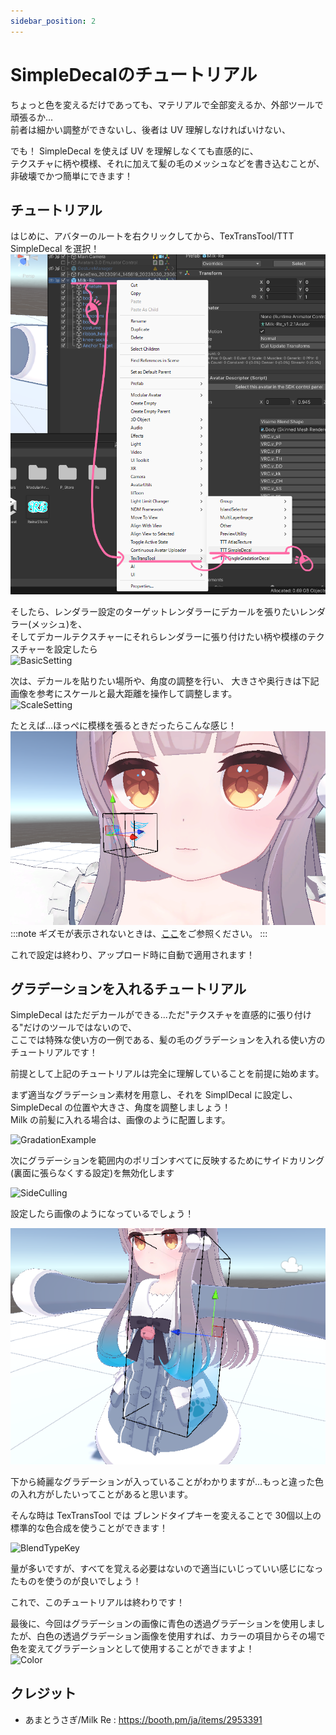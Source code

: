 ```yaml
---
sidebar_position: 2
---
```


# SimpleDecalのチュートリアル

ちょっと色を変えるだけであっても、マテリアルで全部変えるか、外部ツールで頑張るか...  
前者は細かい調整ができないし、後者は UV 理解しなければいけない、

でも！ SimpleDecal を使えば UV を理解しなくても直感的に、  
テクスチャに柄や模様、それに加えて髪の毛のメッシュなどを書き込むことが、非破壊でかつ簡単にできます！

## チュートリアル

はじめに、アバターのルートを右クリックしてから、TexTransTool/TTT SimpleDecal を選択！  
![CreateSimpleDecal](img/sd-CreateSimpleDecal.png)

そしたら、レンダラー設定のターゲットレンダラーにデカールを張りたいレンダラー(メッシュ)を、  
そしてデカールテクスチャーにそれらレンダラーに張り付けたい柄や模様のテクスチャーを設定したら  
![BasicSetting](img/sd-BasicSetting.png)

次は、デカールを貼りたい場所や、角度の調整を行い、 大きさや奥行きは下記画像を参考にスケールと最大距離を操作して調整します。  
![ScaleSetting](img/sd-ScaleSetting.png)

たとえば...ほっぺに模様を張るときだったらこんな感じ！
![Position Example](img/sd-PositionExample.png)
:::note
ギズモが表示されないときは、[ここ](/docs/FAQ#ギズモが表示されない)をご参照ください。
:::

これで設定は終わり、アップロード時に自動で適用されます！

## グラデーションを入れるチュートリアル

SimpleDecal はただデカールができる...ただ"テクスチャを直感的に張り付ける"だけのツールではないので、  
ここでは特殊な使い方の一例である、髪の毛のグラデーションを入れる使い方のチュートリアルです！

前提として上記のチュートリアルは完全に理解していることを前提に始めます。

まず適当なグラデーション素材を用意し、それを SimplDecal に設定し、SimpleDecal の位置や大きさ、角度を調整しましょう！  
Milk の前髪に入れる場合は、画像のように配置します。

![GradationExample](img/sd-GradationExample.png)

次にグラデーションを範囲内のポリゴンすべてに反映するためにサイドカリング(裏面に張らなくする設定)を無効化します

![SideCulling](img/sd-SideCulling.png)

設定したら画像のようになっているでしょう！

![GradationPreview](img/sd-GradationPreview.png)

下から綺麗なグラデーションが入っていることがわかりますが...もっと違った色の入れ方がしたいってことがあると思います。

そんな時は TexTransTool では ブレンドタイプキーを変えることで 30個以上の標準的な色合成を使うことができます！

![BlendTypeKey](img/sd-BlendTypeKey.png)

量が多いですが、すべてを覚える必要はないので適当にいじっていい感じになったものを使うのが良いでしょう！

これで、このチュートリアルは終わりです！

最後に、今回はグラデーションの画像に青色の透過グラデーションを使用しましたが、白色の透過グラデーション画像を使用すれば、カラーの項目からその場で色を変えてグラデーションとして使用することができますよ！  
![Color](img/sd-Color.png)

## クレジット

- あまとうさぎ/Milk Re : https://booth.pm/ja/items/2953391
